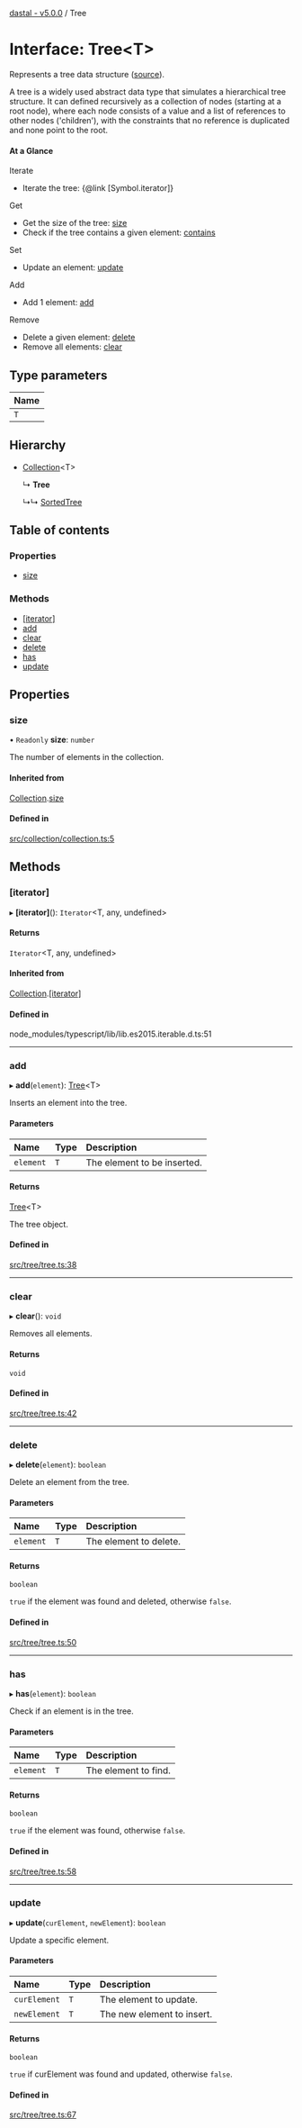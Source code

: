 [dastal - v5.0.0](../README.md) / Tree

# Interface: Tree<T\>

Represents a tree data structure ([source](https://en.wikipedia.org/wiki/Tree_(data_structure))).

A tree is a widely used abstract data type that simulates a hierarchical tree structure.
It can defined recursively as a collection of nodes (starting at a root node),
where each node consists of a value and a list of references to other nodes ('children'), with the
constraints that no reference is duplicated and none point to the root.

#### At a Glance

Iterate
- Iterate the tree: {@link [Symbol.iterator]}

Get
- Get the size of the tree: [size](tree.md#size)
- Check if the tree contains a given element: [contains](../classes/binaryheap.md#contains)

Set
- Update an element: [update](tree.md#update)

Add
- Add 1 element: [add](tree.md#add)

Remove
- Delete a given element: [delete](tree.md#delete)
- Remove all elements: [clear](tree.md#clear)

## Type parameters

| Name |
| :------ |
| `T` |

## Hierarchy

- [Collection](collection.md)<T\>

  ↳ **Tree**

  ↳↳ [SortedTree](sortedtree.md)

## Table of contents

### Properties

- [size](tree.md#size)

### Methods

- [[iterator]](tree.md#[iterator])
- [add](tree.md#add)
- [clear](tree.md#clear)
- [delete](tree.md#delete)
- [has](tree.md#has)
- [update](tree.md#update)

## Properties

### size

• `Readonly` **size**: `number`

The number of elements in the collection.

#### Inherited from

[Collection](collection.md).[size](collection.md#size)

#### Defined in

[src/collection/collection.ts:5](https://github.com/havelessbemore/dastal/blob/eccb3d4/src/collection/collection.ts#L5)

## Methods

### [iterator]

▸ **[iterator]**(): `Iterator`<T, any, undefined\>

#### Returns

`Iterator`<T, any, undefined\>

#### Inherited from

[Collection](collection.md).[[iterator]](collection.md#[iterator])

#### Defined in

node_modules/typescript/lib/lib.es2015.iterable.d.ts:51

___

### add

▸ **add**(`element`): [Tree](tree.md)<T\>

Inserts an element into the tree.

#### Parameters

| Name | Type | Description |
| :------ | :------ | :------ |
| `element` | `T` | The element to be inserted. |

#### Returns

[Tree](tree.md)<T\>

The tree object.

#### Defined in

[src/tree/tree.ts:38](https://github.com/havelessbemore/dastal/blob/eccb3d4/src/tree/tree.ts#L38)

___

### clear

▸ **clear**(): `void`

Removes all elements.

#### Returns

`void`

#### Defined in

[src/tree/tree.ts:42](https://github.com/havelessbemore/dastal/blob/eccb3d4/src/tree/tree.ts#L42)

___

### delete

▸ **delete**(`element`): `boolean`

Delete an element from the tree.

#### Parameters

| Name | Type | Description |
| :------ | :------ | :------ |
| `element` | `T` | The element to delete. |

#### Returns

`boolean`

`true` if the element was found and deleted, otherwise `false`.

#### Defined in

[src/tree/tree.ts:50](https://github.com/havelessbemore/dastal/blob/eccb3d4/src/tree/tree.ts#L50)

___

### has

▸ **has**(`element`): `boolean`

Check if an element is in the tree.

#### Parameters

| Name | Type | Description |
| :------ | :------ | :------ |
| `element` | `T` | The element to find. |

#### Returns

`boolean`

`true` if the element was found, otherwise `false`.

#### Defined in

[src/tree/tree.ts:58](https://github.com/havelessbemore/dastal/blob/eccb3d4/src/tree/tree.ts#L58)

___

### update

▸ **update**(`curElement`, `newElement`): `boolean`

Update a specific element.

#### Parameters

| Name | Type | Description |
| :------ | :------ | :------ |
| `curElement` | `T` | The element to update. |
| `newElement` | `T` | The new element to insert. |

#### Returns

`boolean`

`true` if curElement was found and updated, otherwise `false`.

#### Defined in

[src/tree/tree.ts:67](https://github.com/havelessbemore/dastal/blob/eccb3d4/src/tree/tree.ts#L67)
